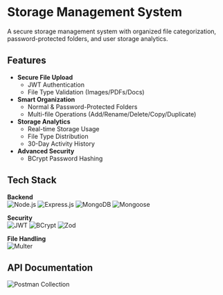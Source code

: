 # Storage Management System

A secure storage management system with organized file categorization, password-protected folders, and user storage analytics.

## Features

- **Secure File Upload**
  - JWT Authentication
  - File Type Validation (Images/PDFs/Docs)
- **Smart Organization**
  - Normal & Password-Protected Folders
  - Multi-file Operations (Add/Rename/Delete/Copy/Duplicate)
- **Storage Analytics**
  - Real-time Storage Usage
  - File Type Distribution
  - 30-Day Activity History
- **Advanced Security**
  - BCrypt Password Hashing

## Tech Stack

**Backend**  
![Node.js](https://img.shields.io/badge/Node.js-18.x-green)
![Express.js](https://img.shields.io/badge/Express-4.x-lightgrey)
![MongoDB](https://img.shields.io/badge/MongoDB-6.0+-green)
![Mongoose](https://img.shields.io/badge/Mongoose-7.x-red)

**Security**  
![JWT](https://img.shields.io/badge/JWT-Auth-purple)
![BCrypt](https://img.shields.io/badge/BCrypt-5.x-blue)
![Zod](https://img.shields.io/badge/Zod-3.x-orange)

**File Handling**  
![Multer](https://img.shields.io/badge/Multer-2.x-blue)

## API Documentation

![Postman Collection](https://documenter.getpostman.com/view/23312687/2sAYdimoaM)
